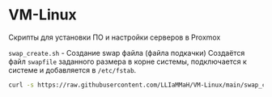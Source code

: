 # VM-Linux
Скрипты для установки ПО и настройки серверов в Proxmox


`swap_create.sh` - Создание swap файла (файла подкачки)
Создаётся файл `swapfile` заданного размера в корне системы, подключается к системе и добавляется в `/etc/fstab`.

```bash
curl -s https://raw.githubusercontent.com/LLIaMMaH/VM-Linux/main/swap_create.sh
```
